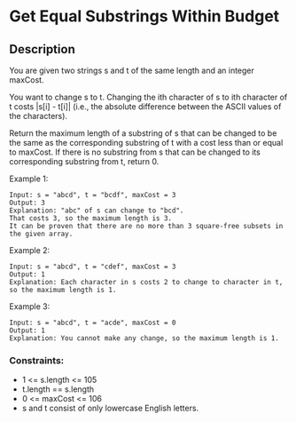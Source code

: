 # Get Equal Substrings Within Budget


## Description

You are given two strings s and t of the same length and an integer maxCost.

You want to change s to t. Changing the ith character of s to ith character of t costs |s[i] - t[i]| (i.e., the absolute difference between the ASCII values of the characters).

Return the maximum length of a substring of s that can be changed to be the same as the corresponding substring of t with a cost less than or equal to maxCost. If there is no substring from s that can be changed to its corresponding substring from t, return 0.


 
Example 1:
<!-- ![Alt](https://assets.leetcode.com/uploads/2021/08/24/two-palindromic-subsequences.png) -->

```
Input: s = "abcd", t = "bcdf", maxCost = 3
Output: 3
Explanation: "abc" of s can change to "bcd".
That costs 3, so the maximum length is 3.
It can be proven that there are no more than 3 square-free subsets in the given array.
```

Example 2:

```
Input: s = "abcd", t = "cdef", maxCost = 3
Output: 1
Explanation: Each character in s costs 2 to change to character in t,  so the maximum length is 1.
```

Example 3:

```
Input: s = "abcd", t = "acde", maxCost = 0
Output: 1
Explanation: You cannot make any change, so the maximum length is 1.
```

### Constraints:

- 1 <= s.length <= 105
- t.length == s.length
- 0 <= maxCost <= 106
- s and t consist of only lowercase English letters.